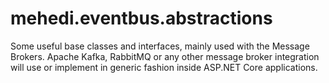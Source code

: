 # mehedi.eventbus.abstractions
Some useful base classes and interfaces, mainly used with the Message Brokers. Apache Kafka, RabbitMQ or any other message broker integration will use or implement in generic fashion inside ASP.NET Core applications.
